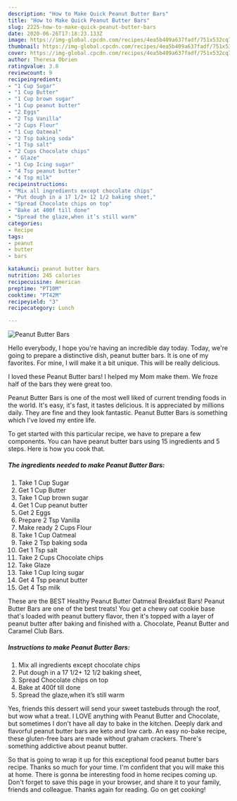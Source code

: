 ```yaml
---
description: "How to Make Quick Peanut Butter Bars"
title: "How to Make Quick Peanut Butter Bars"
slug: 2225-how-to-make-quick-peanut-butter-bars
date: 2020-06-26T17:18:23.133Z
image: https://img-global.cpcdn.com/recipes/4ea5b409a637fadf/751x532cq70/peanut-butter-bars-recipe-main-photo.jpg
thumbnail: https://img-global.cpcdn.com/recipes/4ea5b409a637fadf/751x532cq70/peanut-butter-bars-recipe-main-photo.jpg
cover: https://img-global.cpcdn.com/recipes/4ea5b409a637fadf/751x532cq70/peanut-butter-bars-recipe-main-photo.jpg
author: Theresa Obrien
ratingvalue: 3.8
reviewcount: 9
recipeingredient:
- "1 Cup Sugar"
- "1 Cup Butter"
- "1 Cup brown sugar"
- "1 Cup peanut butter"
- "2 Eggs"
- "2 Tsp Vanilla"
- "2 Cups Flour"
- "1 Cup Oatmeal"
- "2 Tsp baking soda"
- "1 Tsp salt"
- "2 Cups Chocolate chips"
- " Glaze"
- "1 Cup Icing sugar"
- "4 Tsp peanut butter"
- "4 Tsp milk"
recipeinstructions:
- "Mix all ingredients except chocolate chips"
- "Put dough in a 17 1/2+ 12 1/2 baking sheet,"
- "Spread Chocolate chips on top"
- "Bake at 400f till done"
- "Spread the glaze,when it’s still warm"
categories:
- Recipe
tags:
- peanut
- butter
- bars

katakunci: peanut butter bars 
nutrition: 245 calories
recipecuisine: American
preptime: "PT10M"
cooktime: "PT42M"
recipeyield: "3"
recipecategory: Lunch

---
```



![Peanut Butter Bars](https://img-global.cpcdn.com/recipes/4ea5b409a637fadf/751x532cq70/peanut-butter-bars-recipe-main-photo.jpg)

Hello everybody, I hope you're having an incredible day today. Today, we're going to prepare a distinctive dish, peanut butter bars. It is one of my favorites. For mine, I will make it a bit unique. This will be really delicious.

I loved these Peanut Butter bars! I helped my Mom make them. We froze half of the bars they were great too.

Peanut Butter Bars is one of the most well liked of current trending foods in the world. It's easy, it's fast, it tastes delicious. It is appreciated by millions daily. They are fine and they look fantastic. Peanut Butter Bars is something which I've loved my entire life.


To get started with this particular recipe, we have to prepare a few components. You can have peanut butter bars using 15 ingredients and 5 steps. Here is how you cook that.

<!--inarticleads1-->

##### The ingredients needed to make Peanut Butter Bars:

1. Take 1 Cup Sugar
1. Get 1 Cup Butter
1. Take 1 Cup brown sugar
1. Get 1 Cup peanut butter
1. Get 2 Eggs
1. Prepare 2 Tsp Vanilla
1. Make ready 2 Cups Flour
1. Take 1 Cup Oatmeal
1. Take 2 Tsp baking soda
1. Get 1 Tsp salt
1. Take 2 Cups Chocolate chips
1. Take  Glaze
1. Take 1 Cup Icing sugar
1. Get 4 Tsp peanut butter
1. Get 4 Tsp milk


These are the BEST Healthy Peanut Butter Oatmeal Breakfast Bars! Peanut Butter Bars are one of the best treats! You get a chewy oat cookie base that&#39;s loaded with peanut buttery flavor, then it&#39;s topped with a layer of peanut butter after baking and finished with a. Chocolate, Peanut Butter and Caramel Club Bars. 

<!--inarticleads2-->

##### Instructions to make Peanut Butter Bars:

1. Mix all ingredients except chocolate chips
1. Put dough in a 17 1/2+ 12 1/2 baking sheet,
1. Spread Chocolate chips on top
1. Bake at 400f till done
1. Spread the glaze,when it’s still warm


Yes, friends this dessert will send your sweet tastebuds through the roof, but wow what a treat. I LOVE anything with Peanut Butter and Chocolate, but sometimes I don&#39;t have all day to bake in the kitchen. Deeply dark and flavorful peanut butter bars are keto and low carb. An easy no-bake recipe, these gluten-free bars are made without graham crackers. There&#39;s something addictive about peanut butter. 

So that is going to wrap it up for this exceptional food peanut butter bars recipe. Thanks so much for your time. I'm confident that you will make this at home. There is gonna be interesting food in home recipes coming up. Don't forget to save this page in your browser, and share it to your family, friends and colleague. Thanks again for reading. Go on get cooking!
